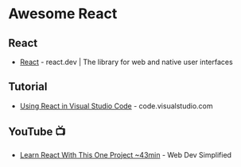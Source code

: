 # Awesome React

## React
* [React](https://react.dev/) - react.dev | The library for web and native user interfaces

## Tutorial
* [Using React in Visual Studio Code](https://code.visualstudio.com/docs/nodejs/reactjs-tutorial) - code.visualstudio.com 

## YouTube 📺
* [Learn React With This One Project ~43min](https://youtu.be/Rh3tobg7hEo?si=4Mb70dEBf5sFdkXU) - Web Dev Simplified
